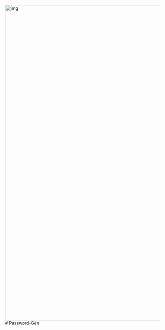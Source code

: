 <img width="1024" alt="img" src="https://user-images.githubusercontent.com/65620947/133003108-7bad8b69-93dd-4dcb-b1b4-854f0a19f44f.png">
﻿# Password-Gen
